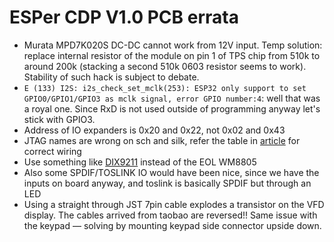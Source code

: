 # ESPer CDP V1.0 PCB errata

- Murata MPD7K020S DC-DC cannot work from 12V input. Temp solution: replace internal resistor of the module on pin 1 of TPS chip from 510k to around 200k (stacking a second 510k 0603 resistor seems to work). Stability of such hack is subject to debate.
- `E (133) I2S: i2s_check_set_mclk(253): ESP32 only support to set GPIO0/GPIO1/GPIO3 as mclk signal, error GPIO number:4`: well that was a royal one. Since RxD is not used outside of programming anyway let's stick with GPIO3.
- Address of IO expanders is 0x20 and 0x22, not 0x02 and 0x43
- JTAG names are wrong on sch and silk, refer the table in [article](https://neocode.jp/2020/12/09/esp32debugger/) for correct wiring
- Use something like [DIX9211](https://www.ti.com/lit/ds/symlink/dix9211.pdf) instead of the EOL WM8805
- Also some SPDIF/TOSLINK IO would have been nice, since we have the inputs on board anyway, and toslink is basically SPDIF but through an LED
- Using a straight through JST 7pin cable explodes a transistor on the VFD display. The cables arrived from taobao are reversed!! Same issue with the keypad — solving by mounting keypad side connector upside down.